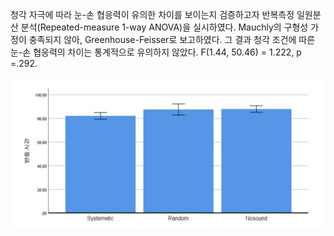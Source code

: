 청각 자극에 따라 눈-손 협응력이 유의한 차이를 보이는지 검증하고자 반복측정 일원분산 분석(Repeated-measure 1-way ANOVA)을 실시하였다. Mauchly의 구형성 가정이 충족되지 않아, Greenhouse-Feisser로 보고하였다. 그 결과 청각 조건에 따른 눈-손 협응력의 차이는 통계적으로 유의하지 않았다. F(1.44, 50.46) = 1.222, p =.292.

![설계 이미지](./결과.png)
